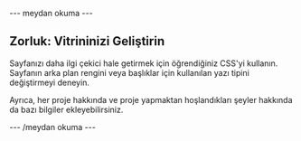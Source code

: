 \--- meydan okuma \---

## Zorluk: Vitrininizi Geliştirin

Sayfanızı daha ilgi çekici hale getirmek için öğrendiğiniz CSS'yi kullanın. Sayfanın arka plan rengini veya başlıklar için kullanılan yazı tipini değiştirmeyi deneyin.

Ayrıca, her proje hakkında ve proje yapmaktan hoşlandıkları şeyler hakkında da bazı bilgiler ekleyebilirsiniz.

\--- /meydan okuma \---